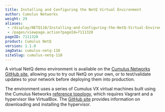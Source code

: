 ```yaml
---
title: Installing and Configuring the NetQ Virtual Environment
author: Cumulus Networks
weight: 29
aliases:
 - /display/NETQ110/Installing-and-Configuring-the-NetQ-Virtual-Environment
 - /pages/viewpage.action?pageId=7111328
pageID: 7111328
product: Cumulus NetQ
version: 1.1.0
imgData: cumulus-netq-110
siteSlug: cumulus-netq-110
---
```

A virtual NetQ demo environment is available on the [Cumulus Networks
GitHub site](https://github.com/CumulusNetworks/cldemo-netq), allowing
you to try out NetQ on your own, or to test/validate updates to your
network before deploying them into production.

The environment uses a series of Cumulus VX virtual machines built using
the Cumulus Networks [reference
topology](https://github.com/cumulusnetworks/cldemo-vagrant), which
requires Vagrant and a hypervisor like VirtualBox. The [GitHub
site](https://github.com/CumulusNetworks/cldemo-netq) provides
information on downloading and installing the hypervisor.

<article id="html-search-results" class="ht-content" style="display: none;">

</article>

<footer id="ht-footer">

</footer>
